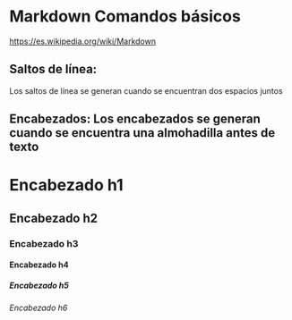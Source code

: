 # Markdown Comandos básicos

https://es.wikipedia.org/wiki/Markdown

## Saltos de línea:
Los saltos de línea se generan cuando se encuentran dos espacios juntos

## Encabezados: Los encabezados se generan cuando se encuentra una almohadilla antes de texto
# Encabezado h1 
## Encabezado h2
### Encabezado h3
#### Encabezado h4
##### Encabezado h5
###### Encabezado h6
